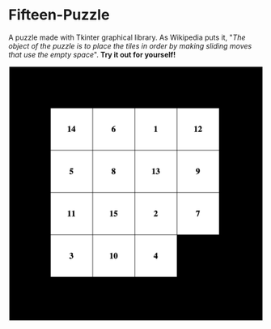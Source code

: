 # Fifteen-Puzzle

A puzzle made with Tkinter graphical library. As Wikipedia puts it, "_The object of the puzzle is to place the tiles in order by making sliding moves that use the empty space_". **Try it out for yourself!**

![15 puzzle](puzzle.png)
